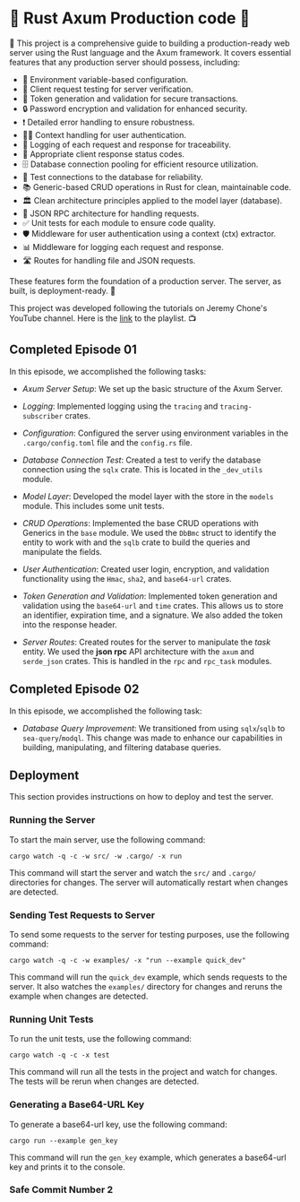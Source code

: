 # 🦀 Rust Axum Production code 🚀

🚀 This project is a comprehensive guide to building a production-ready web server using the Rust language and the Axum framework. It covers essential features that any production server should possess, including:

- 🔧 Environment variable-based configuration.
- 🧪 Client request testing for server verification.
- 🔑 Token generation and validation for secure transactions.
- 🔒 Password encryption and validation for enhanced security.
- ❗ Detailed error handling to ensure robustness.
- 🕵️‍♂️ Context handling for user authentication.
- 📝 Logging of each request and response for traceability.
- 🚦 Appropriate client response status codes.
- 🗄️ Database connection pooling for efficient resource utilization.
- 🧰 Test connections to the database for reliability.
- 📚 Generic-based CRUD operations in Rust for clean, maintainable code.
- 🏛️ Clean architecture principles applied to the model layer (database).
- 📡 JSON RPC architecture for handling requests.
- ✅ Unit tests for each module to ensure code quality.
- 🛡️ Middleware for user authentication using a context (ctx) extractor.
- 📊 Middleware for logging each request and response.
- 🛣️ Routes for handling file and JSON requests.

These features form the foundation of a production server. The server, as built, is deployment-ready. 🎉

This project was developed following the tutorials on Jeremy Chone's YouTube channel. Here is the [link](https://www.youtube.com/watch?v=XZtlD_m59sM&list=PL7r-PXl6ZPcCTTxjmsb9bFZB9i01fAtI7&index=8&ab_channel=JeremyChone) to the playlist. 📺

## Completed Episode 01

In this episode, we accomplished the following tasks:

- *Axum Server Setup*: We set up the basic structure of the Axum Server.

- *Logging*: Implemented logging using the `tracing` and `tracing-subscriber` crates.

- *Configuration*: Configured the server using environment variables in the `.cargo/config.toml` file and the `config.rs` file.

- *Database Connection Test*: Created a test to verify the database connection using the `sqlx` crate. This is located in the `_dev_utils` module.

- *Model Layer*: Developed the model layer with the store in the `models` module. This includes some unit tests.

- *CRUD Operations*: Implemented the base CRUD operations with Generics in the `base` module. We used the `DbBmc` struct to identify the entity to work with and the `sqlb` crate to build the queries and manipulate the fields.

- *User Authentication*: Created user login, encryption, and validation functionality using the `Hmac`, `sha2`, and `base64-url` crates.

- *Token Generation and Validation*: Implemented token generation and validation using the `base64-url` and `time` crates. This allows us to store an identifier, expiration time, and a signature. We also added the token into the response header.

- *Server Routes*: Created routes for the server to manipulate the *task* entity. We used the **json rpc** API architecture with the `axum` and `serde_json` crates. This is handled in the `rpc` and `rpc_task` modules.

## Completed Episode 02

In this episode, we accomplished the following task:

- *Database Query Improvement*: We transitioned from using `sqlx`/`sqlb` to `sea-query`/`modql`. This change was made to enhance our capabilities in building, manipulating, and filtering database queries.

## Deployment

This section provides instructions on how to deploy and test the server.

### Running the Server

To start the main server, use the following command:

```shell
cargo watch -q -c -w src/ -w .cargo/ -x run
```

This command will start the server and watch the `src/` and `.cargo/` directories for changes. The server will automatically restart when changes are detected.

### Sending Test Requests to Server

To send some requests to the server for testing purposes, use the following command:

```shell
cargo watch -q -c -w examples/ -x "run --example quick_dev"
```

This command will run the `quick_dev` example, which sends requests to the server. It also watches the `examples/` directory for changes and reruns the example when changes are detected.

### Running Unit Tests

To run the unit tests, use the following command:

```shell
cargo watch -q -c -x test
```

This command will run all the tests in the project and watch for changes. The tests will be rerun when changes are detected.

### Generating a Base64-URL Key

To generate a base64-url key, use the following command:

```shell
cargo run --example gen_key
```

This command will run the `gen_key` example, which generates a base64-url key and prints it to the console.

### Safe Commit Number 2
